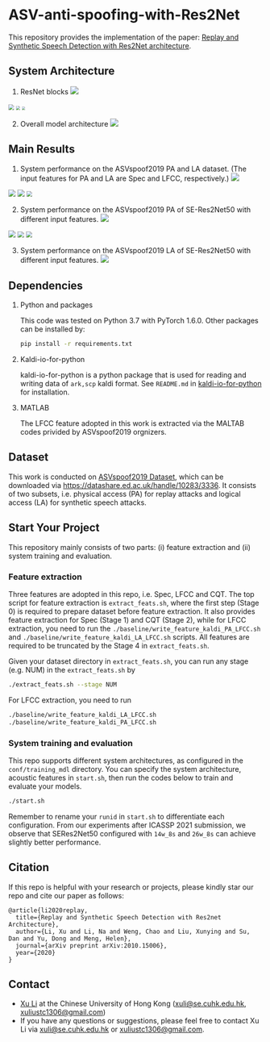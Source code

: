 # ASV-anti-spoofing-with-Res2Net
This repository provides the implementation of the paper:
[Replay and Synthetic Speech Detection with Res2Net architecture](https://arxiv.org/abs/2010.15006).

## System Architecture

1. ResNet blocks
![](./result_table_figure/resnet-blocks.png)
<img src="./result_table_figure/resnet-blocks.png" style="zoom:70%" />
<img src="./result_table_figure/resnet-blocks.png" style="zoom:50%" />
<img src="./result_table_figure/resnet-blocks.png" style="zoom:40%" />

2. Overall model architecture
![](./result_table_figure/overall-architecture.png)

## Main Results
1. System performance on the ASVspoof2019 PA and LA dataset. (The input features for PA and LA are Spec and LFCC, respectively.)
![](./result_table_figure/sys-performance-diff-architecture.png)
<img src="./result_table_figure/sys-performance-diff-architecture.png" style="zoom:90%" />
<img src="./result_table_figure/sys-performance-diff-architecture.png" style="zoom:85%" />
<img src="./result_table_figure/sys-performance-diff-architecture.png" style="zoom:70%" />

2. System performance on the ASVspoof2019 PA of SE-Res2Net50 with different input features.
![](./result_table_figure/sys-performance-pa-diff-acoustic-feats.png)
<img src="./result_table_figure/sys-performance-pa-diff-acoustic-feats.png" style="zoom:90%" />
<img src="./result_table_figure/sys-performance-pa-diff-acoustic-feats.png" style="zoom:80%" />
<img src="./result_table_figure/sys-performance-pa-diff-acoustic-feats.png" style="zoom:75%" />

3. System performance on the ASVspoof2019 LA of SE-Res2Net50 with different input features.
![](./result_table_figure/sys-performance-la-diff-acoustic-feats.png)

## Dependencies

1. Python and packages

    This code was tested on Python 3.7 with PyTorch 1.6.0.
    Other packages can be installed by:

    ```bash
    pip install -r requirements.txt
    ```

2. Kaldi-io-for-python

    kaldi-io-for-python is a python package that is used for reading and writing data of `ark,scp` kaldi format.
    See `README.md` in [kaldi-io-for-python](https://github.com/vesis84/kaldi-io-for-python) for installation.

3. MATLAB

   The LFCC feature adopted in this work is extracted via the MALTAB codes privided by ASVspoof2019 orgnizers.

## Dataset
   This work is conducted on [ASVspoof2019 Dataset](https://arxiv.org/pdf/1904.05441.pdf), which can be downloaded via https://datashare.ed.ac.uk/handle/10283/3336. It consists of two subsets, i.e. physical access (PA) for replay attacks and logical access (LA) for synthetic speech attacks.

## Start Your Project
   This repository mainly consists of two parts: (i) feature extraction and (ii) system training and evaluation.

### Feature extraction
   Three features are adopted in this repo, i.e. Spec, LFCC and CQT. The top script for feature extraction is `extract_feats.sh`, where the first step (Stage 0) is required to prepare dataset before feature extraction. It also provides feature extraction for Spec (Stage 1) and CQT (Stage 2), while for LFCC extraction, you need to run the `./baseline/write_feature_kaldi_PA_LFCC.sh` and `./baseline/write_feature_kaldi_LA_LFCC.sh` scripts. All features are required to be truncated by the Stage 4 in `extract_feats.sh`.

   Given your dataset directory in `extract_feats.sh`, you can run any stage (e.g. NUM) in the `extract_feats.sh` by
   ```bash
   ./extract_feats.sh --stage NUM
   ```
   For LFCC extraction, you need to run
   ```bash
   ./baseline/write_feature_kaldi_LA_LFCC.sh
   ./baseline/write_feature_kaldi_PA_LFCC.sh
   ```

### System training and evaluation
   This repo supports different system architectures, as configured in the `conf/training_mdl` directory. You can specify the system architecture, acoustic features in `start.sh`, then run the codes below to train and evaluate your models.
   ```bash
   ./start.sh
   ```
   Remember to rename your `runid` in `start.sh` to differentiate each configuration.
   From our experiments after ICASSP 2021 submission, we observe that SERes2Net50 configured with `14w_8s` and `26w_8s` can achieve slightly better performance.


## Citation
If this repo is helpful with your research or projects, please kindly star our repo and cite our paper as follows:
```
@article{li2020replay,
  title={Replay and Synthetic Speech Detection with Res2net Architecture},
  author={Li, Xu and Li, Na and Weng, Chao and Liu, Xunying and Su, Dan and Yu, Dong and Meng, Helen},
  journal={arXiv preprint arXiv:2010.15006},
  year={2020}
}
```

## Contact

- [Xu Li](https://lixucuhk.github.io/) at the Chinese University of Hong Kong (xuli@se.cuhk.edu.hk, xuliustc1306@gmail.com)
- If you have any questions or suggestions, please feel free to contact Xu Li via xuli@se.cuhk.edu.hk or xuliustc1306@gmail.com.

